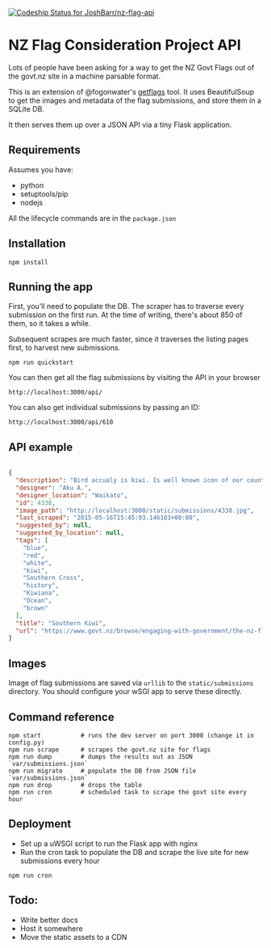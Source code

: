 [ ![Codeship Status for JoshBarr/nz-flag-api](https://codeship.com/projects/4a698e60-7754-0132-4dc3-26527322a871/status?branch=master)](https://codeship.com/projects/55433)

# NZ Flag Consideration Project API

Lots of people have been asking for a way to get the NZ Govt Flags out of the
govt.nz site in a machine parsable format.

This is an extension of @fogonwater's
[getflags](https://github.com/fogonwater/getflags) tool. It uses BeautifulSoup
to get the images and metadata of the flag submissions, and store them in a
SQLite DB.

It then serves them up over a JSON API via a tiny Flask application.


## Requirements

Assumes you have:
* python
* setuptools/pip
* nodejs

All the lifecycle commands are in the `package.json`

## Installation

```shell
npm install
```

## Running the app

First, you'll need to populate the DB. The scraper has to traverse every
submission on the first run. At the time of writing, there's about 850 of them,
so it takes a while.

Subsequent scrapes are much faster, since it traverses the listing pages first,
to harvest new submissions.

```shell
npm run quickstart
```

You can then get all the flag submissions by visiting the API in your browser
```
http://localhost:3000/api/
```

You can also get individual submissions by passing an ID:

```
http://localhost:3000/api/610
```

## API example

```json

{
  "description": "Bird accualy is kiwi. Is well known icon of our country and people. Also stars are southern cross and blue is pacific ocean. Where we're from and how we got here.",
  "designer": "Aku A.",
  "designer_location": "Waikato",
  "id": 4338,
  "image_path": "http://localhost:3000/static/submissions/4338.jpg",
  "last_scraped": "2015-05-16T15:45:03.146103+00:00",
  "suggested_by": null,
  "suggested_by_location": null,
  "tags": [
    "blue",
    "red",
    "white",
    "kiwi",
    "Southern Cross",
    "history",
    "Kiwiana",
    "Ocean",
    "brown"
  ],
  "title": "Southern Kiwi",
  "url": "https://www.govt.nz/browse/engaging-with-government/the-nz-flag-your-chance-to-decide/gallery/design/4338"
}
```

## Images

Image of flag submissions are saved via `urllib` to the `static/submissions`
directory. You should configure your wSGI app to serve these directly.


## Command reference

```shell
npm start           # runs the dev server on port 3000 (change it in config.py)
npm run scrape      # scrapes the govt.nz site for flags
npm run dump        # dumps the results out as JSON `var/submissions.json`
npm run migrate     # populate the DB from JSON file `var/submissions.json`
npm run drop        # drops the table
npm run cron        # scheduled task to scrape the govt site every hour
```


## Deployment

* Set up a uWSGI script to run the Flask app with nginx
* Run the cron task to populate the DB and scrape the live site for new submissions every hour

```
npm run cron
```

## Todo:
* Write better docs
* Host it somewhere
* Move the static assets to a CDN


